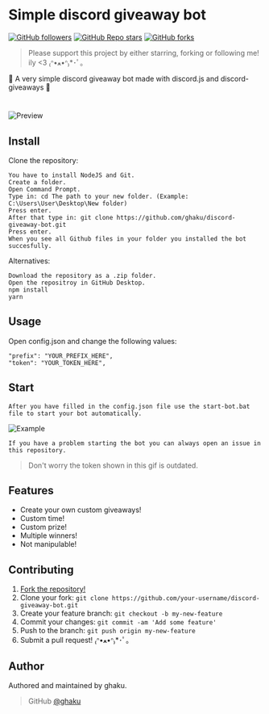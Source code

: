 # Simple discord giveaway bot
[![GitHub followers](https://img.shields.io/github/followers/ghaku?style=social)](https://github.com/ghaku) [![GitHub Repo stars](https://img.shields.io/github/stars/ghaku/discord-giveaway-bot?style=social)](https://github.com/ghaku/discord-giveaway-bot/stargazers) [![GitHub forks](https://img.shields.io/github/forks/ghaku/discord-giveaway-bot?style=social)](https://github.com/ghaku/discord-giveaway-bot/network/members)
> Please support this project by either starring, forking or following me! ily <3 ₍ᐢ•ﻌ•ᐢ₎*･ﾟ｡

🎁 A very simple discord giveaway bot made with discord.js and discord-giveaways 🎁

#

![Preview](https://i.imgur.com/fmj4rEi.png)

## Install

Clone the repository:
```
You have to install NodeJS and Git.
Create a folder.
Open Command Prompt.
Type in: cd The path to your new folder. (Example: C:\Users\User\Desktop\New folder)
Press enter.
After that type in: git clone https://github.com/ghaku/discord-giveaway-bot.git
Press enter.
When you see all Github files in your folder you installed the bot succesfully.
```

Alternatives:
```
Download the repository as a .zip folder.
Open the repositroy in GitHub Desktop.
npm install
yarn
```

## Usage

Open config.json and change the following values:

```
"prefix": "YOUR_PREFIX_HERE",
"token": "YOUR_TOKEN_HERE",
```

## Start

`After you have filled in the config.json file use the start-bot.bat file to start your bot automatically.`

![Example](https://i.imgur.com/iftsNNk.gif)

```
If you have a problem starting the bot you can always open an issue in this repository.
```
> Don't worry the token shown in this gif is outdated.

## Features

* Create your own custom giveaways!
* Custom time!
* Custom prize!
* Multiple winners!
* Not manipulable!

## Contributing

1. [Fork the repository!](https://github.com/ghaku/discord-giveaway-bot/fork)
2. Clone your fork: `git clone https://github.com/your-username/discord-giveaway-bot.git`
3. Create your feature branch: `git checkout -b my-new-feature`
4. Commit your changes: `git commit -am 'Add some feature'`
5. Push to the branch: `git push origin my-new-feature`
6. Submit a pull request! ₍ᐢ•ﻌ•ᐢ₎*･ﾟ｡

## Author

Authored and maintained by ghaku.

> GitHub [@ghaku](https://github.com/ghaku)
